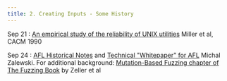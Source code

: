 ```yaml
---
title: 2. Creating Inputs - Some History
---
```


Sep 21
: [An empirical study of the reliability of UNIX utilities](https://ftp.cs.wisc.edu/paradyn/technical_papers/fuzz.pdf) Miller et al, CACM 1990

Sep 24
: [AFL Historical Notes](https://lcamtuf.coredump.cx/afl/technical_details.txt) and [Technical "Whitepaper" for AFL](https://lcamtuf.coredump.cx/afl/technical_details.txt) Michal Zalewski. For additional background: [Mutation-Based Fuzzing chapter of The Fuzzing Book](https://www.fuzzingbook.org/html/MutationFuzzer.html) by Zeller et al

